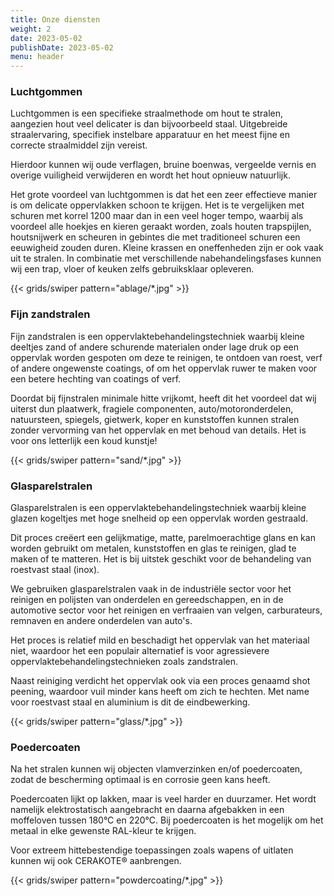 ```yaml
---
title: Onze diensten
weight: 2
date: 2023-05-02
publishDate: 2023-05-02
menu: header
---
```


### Luchtgommen

Luchtgommen is een specifieke straalmethode om hout te stralen, aangezien hout veel delicater is dan bijvoorbeeld staal. Uitgebreide straalervaring, specifiek instelbare apparatuur en het meest fijne en correcte straalmiddel zijn vereist.

Hierdoor kunnen wij oude verflagen, bruine boenwas, vergeelde vernis en overige vuiligheid verwijderen en wordt het hout opnieuw natuurlijk.

Het grote voordeel van luchtgommen is dat het een zeer effectieve manier is om delicate oppervlakken schoon te krijgen. Het is te vergelijken met schuren met korrel 1200 maar dan in een veel hoger tempo, waarbij als voordeel alle hoekjes en kieren geraakt worden, zoals houten trapspijlen, houtsnijwerk en scheuren in gebintes die met traditioneel schuren een eeuwigheid zouden duren. Kleine krassen en oneffenheden zijn er ook vaak uit te stralen. In combinatie met verschillende nabehandelingsfases kunnen wij een trap, vloer of keuken zelfs gebruiksklaar opleveren.

{{< grids/swiper pattern="ablage/*.jpg" >}}

### Fijn zandstralen

Fijn zandstralen is een oppervlaktebehandelingstechniek waarbij kleine deeltjes zand of andere schurende materialen onder lage druk op een oppervlak worden gespoten om deze te reinigen, te ontdoen van roest, verf of andere ongewenste coatings, of om het oppervlak ruwer te maken voor een betere hechting van coatings of verf.

Doordat bij fijnstralen minimale hitte vrijkomt, heeft dit het voordeel dat wij uiterst dun plaatwerk, fragiele componenten, auto/motoronderdelen, natuursteen, spiegels, gietwerk, koper en kunststoffen kunnen stralen zonder vervorming van het oppervlak en met behoud van details. Het is voor ons letterlijk een koud kunstje!

{{< grids/swiper pattern="sand/*.jpg" >}}

### Glasparelstralen

Glasparelstralen is een oppervlaktebehandelingstechniek waarbij kleine glazen kogeltjes met hoge snelheid op een oppervlak worden gestraald.

Dit proces creëert een gelijkmatige, matte, parelmoerachtige glans en kan worden gebruikt om metalen, kunststoffen en glas te reinigen,
glad te maken of te matteren. Het is bij uitstek geschikt voor de behandeling van roestvast staal (inox).

We gebruiken glasparelstralen vaak in de industriële sector voor het reinigen en polijsten van onderdelen en gereedschappen,
en in de automotive sector voor het reinigen en verfraaien van velgen, carburateurs, remnaven en andere onderdelen van auto's.

Het proces is relatief mild en beschadigt het oppervlak van het materiaal niet, waardoor het een populair alternatief is voor
agressievere oppervlaktebehandelingstechnieken zoals zandstralen.

Naast reiniging verdicht het oppervlak ook via een proces genaamd shot peening, waardoor vuil minder kans heeft om zich te hechten.
Met name voor roestvast staal en aluminium is dit de eindbewerking.

{{< grids/swiper pattern="glass/*.jpg" >}}

### Poedercoaten

Na het stralen kunnen wij objecten vlamverzinken en/of poedercoaten, zodat de bescherming optimaal is en corrosie geen kans heeft.

Poedercoaten lijkt op lakken, maar is veel harder en duurzamer. Het wordt namelijk elektrostatisch aangebracht en daarna afgebakken in een moffeloven tussen 180°C en 220°C. Bij poedercoaten is het mogelijk om het metaal in elke gewenste RAL-kleur te krijgen.

Voor extreem hittebestendige toepassingen zoals wapens of uitlaten kunnen wij ook CERAKOTE® aanbrengen.

{{< grids/swiper pattern="powdercoating/*.jpg" >}}
